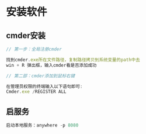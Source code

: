 <h1>安装软件</h1> 

## cmder安装

```js
// 第一步：全局注册cmder

找到cmder.exe所在文件路径，复制路径拷贝到系统变量的path中去
win + R 弹出框，输入cmder看是否添加成功

// 第二部：cmder添加到鼠标右键

在管理员权限的终端输入以下语句即可: 
Cmder.exe /REGISTER ALL
```

## 启服务

```js
启动本地服务：anywhere -p 8080
```